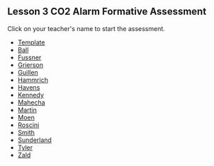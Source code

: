 ## Lesson 3 CO2 Alarm Formative Assessment

Click on your teacher's name to start the assessment.

* [Template](https://docs.google.com/forms/d/e/1FAIpQLSdK4FYpCXttPahpcuzHOdfH_JRGBt9ZeHT6eDdh_v72OuIejQ/viewform)
* [Ball](https://docs.google.com/forms/d/e/1FAIpQLSeeiKRpFWUG84rwQhmrxdRcWA6vJLLcR3mEp6EY-BihsP1gpg/viewform?usp=sf_link)
* [Fussner](https://docs.google.com/forms/d/e/1FAIpQLSfcsiE3YfOJfIb5l4P2Hi8FZauj8T5uW28rKPzM-TyuG75i6g/viewform?usp=sf_link )
* [Grierson](https://docs.google.com/forms/d/e/1FAIpQLSfb_RsnfXXrmTuINQenYXwPKalMvJtrHltWW816YtDNU7Pp1A/viewform?usp=sf_link)
* [Guillen](https://docs.google.com/forms/d/e/1FAIpQLScTITFIr9NhxlsuUX6I04daFUf5eSRwwV9ahs650KzCWEdVlg/viewform?usp=sf_link)
* [Hammrich](https://docs.google.com/forms/d/e/1FAIpQLScVQrkamecK7Rvi1zdlLyCFiy21Tm65cA5Mnyb1w-dNfTaFuw/viewform?usp=sf_link)
* [Havens](https://docs.google.com/forms/d/e/1FAIpQLSd0XipqT7OMeDrWjamywzjqMAuao1mmHQ6RqipohTTrB0a1JQ/viewform?usp=sf_link)
* [Kennedy](https://docs.google.com/forms/d/e/1FAIpQLSfh37vrwMzcc_n00A3kTaGb1OCOaBJBirC3JFfkJoh1v8MDDQ/viewform?usp=sf_link)
* [Mahecha](https://docs.google.com/forms/d/e/1FAIpQLSd6EifCXYvW6rCnEqJehJjSAicsmM2YXAOdVP_xynUygbZ6SQ/viewform?usp=sf_link)
* [Martin](https://docs.google.com/forms/d/e/1FAIpQLSftqBgwSTqv67ICRXsG61bZnTLjWujGz0nkZjjsqwf78GIkgg/viewform?usp=sf_link)
* [Moen]()
* [Roscini](https://docs.google.com/forms/d/e/1FAIpQLSc5ggReF3mw-acoEK0PnQ70jOGJAawhdvq1kJ0vTgz4FC_r_g/viewform?usp=sf_link)
* [Smith](https://docs.google.com/forms/d/e/1FAIpQLSdWJnh0xQxXBFtmqp8hr2dJ2LomM8Pg2QrLbAXtlrVtQqykVQ/viewform?usp=sf_link)
* [Sunderland](https://docs.google.com/forms/d/e/1FAIpQLSftQbNELtNxOAYyIQTul24KYnNrnHKZKJInGUpLCTM_0LEAcQ/viewform?usp=sf_link)
* [Tyler](https://docs.google.com/forms/d/e/1FAIpQLScTxuFIFK7nPLwM8won6IEItjfFTwJDa9tuyaAAee0dgCC_8g/viewform?usp=sf_link)
* [Zald]()


